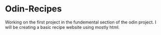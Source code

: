 # Odin-Recipes
Working on the first project in the fundemental section of the odin project. 
I will be creating a basic recipe website using mostly html.
